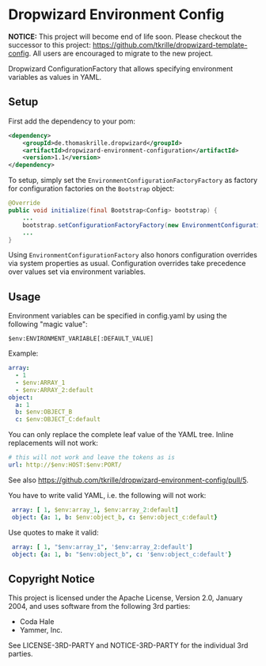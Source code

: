 Dropwizard Environment Config
=============================

**NOTICE:** This project will become end of life soon. Please checkout the
successor to this project: https://github.com/tkrille/dropwizard-template-config.
All users are encouraged to migrate to the new project.

Dropwizard ConfigurationFactory that allows specifying environment variables as
values in YAML.

Setup
-----

First add the dependency to your pom:

```xml
<dependency>
    <groupId>de.thomaskrille.dropwizard</groupId>
    <artifactId>dropwizard-environment-configuration</artifactId>
    <version>1.1</version>
</dependency>
```

To setup, simply set the `EnvironmentConfigurationFactoryFactory` as factory
for configuration factories on the `Bootstrap` object:

```java
@Override
public void initialize(final Bootstrap<Config> bootstrap) {
    ...
    bootstrap.setConfigurationFactoryFactory(new EnvironmentConfigurationFactoryFactory());
    ...
}
```

Using `EnvironmentConfigurationFactory` also honors configuration overrides
via system properties as usual. Configuration overrides take precedence over
values set via environment variables.

Usage
-----

Environment variables can be specified in config.yaml by using the following
"magic value":

```
$env:ENVIRONMENT_VARIABLE[:DEFAULT_VALUE]
```

Example:

```yaml
array:
  - 1
  - $env:ARRAY_1
  - $env:ARRAY_2:default
object:
  a: 1
  b: $env:OBJECT_B
  c: $env:OBJECT_C:default
```

You can only replace the complete leaf value of the YAML tree. Inline
replacements will not work:

```yaml
# this will not work and leave the tokens as is
url: http://$env:HOST:$env:PORT/
```

See also https://github.com/tkrille/dropwizard-environment-config/pull/5.

You have to write valid YAML, i.e. the following will not work:

```yaml
 array: [ 1, $env:array_1, $env:array_2:default]
 object: {a: 1, b: $env:object_b, c: $env:object_c:default}
```

Use quotes to make it valid:

```yaml
 array: [ 1, "$env:array_1", '$env:array_2:default']
 object: {a: 1, b: "$env:object_b", c: '$env:object_c:default'}
```

Copyright Notice
----------------

This project is licensed under the Apache License, Version 2.0, January 2004,
and uses software from the following 3rd parties:

- Coda Hale
- Yammer, Inc.

See LICENSE-3RD-PARTY and NOTICE-3RD-PARTY for the individual 3rd parties.
